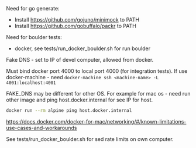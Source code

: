 Need for go generate:
* Install https://github.com/gojuno/minimock to PATH
* Install https://github.com/gobuffalo/packr to PATH

Need for boulder tests:
* docker, see tests/run_docker_boulder.sh for run boulder

Fake DNS - set to IP of devel computer, allowed from docker.

Must bind docker port 4000 to local port 4000 (for integration tests).
If use docker-machine - need ```docker-machine ssh <machine-name> -L 4001:localhost:4001```

FAKE_DNS may be different for other OS.
For example for mac os - need run other image and ping host.docker.internal for see IP for host.
```bash
docker run --rm alpine ping host.docker.internal
```

https://docs.docker.com/docker-for-mac/networking/#/known-limitations-use-cases-and-workarounds

See tests/run_docker_boulder.sh for sed rate limits on own computer.
